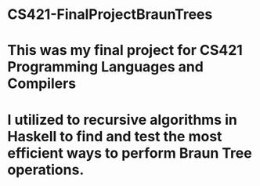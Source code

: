 # CS421-FinalProjectBraunTrees
# This was my final project for CS421 Programming Languages and Compilers
# I utilized to recursive algorithms in Haskell to find and test the most efficient ways to perform Braun Tree operations.
